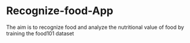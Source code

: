 # Recognize-food-App
The aim is to recognize food and analyze the nutritional value of food by training the food101 dataset
